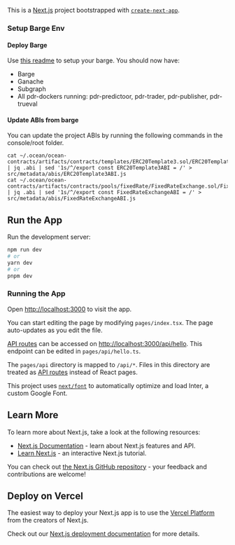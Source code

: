 This is a [Next.js](https://nextjs.org/) project bootstrapped with [`create-next-app`](https://github.com/vercel/next.js/tree/canary/packages/create-next-app).

### Setup Barge Env

#### Deploy Barge
Use [this readme](https://github.com/oceanprotocol/pdr-trueval/blob/main/README_local_full_flow.md#full-barge) to setup your barge.
You should now have:
- Barge
- Ganache
- Subgraph
- All pdr-dockers running: pdr-predictoor, pdr-trader, pdr-publisher, pdr-trueval


<!-- #### Copy the address.json file into metadata
// Use sed to update address.json rather than copying things manually

At this point, you want to copy the address from your local system `~/.ocean/ocean-contracts/` to this projects `src/metadata/` folder.

```
$ cp ~/.ocean/ocean-contracts/artifacts/address.json src/metadata/
``` -->

#### Update ABIs from barge
You can update the project ABIs by running the following commands in the console/root folder.

```
cat ~/.ocean/ocean-contracts/artifacts/contracts/templates/ERC20Template3.sol/ERC20Template3.json | jq .abi | sed '1s/^/export const ERC20Template3ABI = /' > src/metadata/abis/ERC20Template3ABI.js
cat ~/.ocean/ocean-contracts/artifacts/contracts/pools/fixedRate/FixedRateExchange.sol/FixedRateExchange.json | jq .abi | sed '1s/^/export const FixedRateExchangeABI = /' > src/metadata/abis/FixedRateExchangeABI.js
```

## Run the App

Run the development server:

```bash
npm run dev
# or
yarn dev
# or
pnpm dev
```

### Running the App

Open [http://localhost:3000](http://localhost:3000) to visit the app.

You can start editing the page by modifying `pages/index.tsx`. The page auto-updates as you edit the file.

[API routes](https://nextjs.org/docs/api-routes/introduction) can be accessed on [http://localhost:3000/api/hello](http://localhost:3000/api/hello). This endpoint can be edited in `pages/api/hello.ts`.

The `pages/api` directory is mapped to `/api/*`. Files in this directory are treated as [API routes](https://nextjs.org/docs/api-routes/introduction) instead of React pages.

This project uses [`next/font`](https://nextjs.org/docs/basic-features/font-optimization) to automatically optimize and load Inter, a custom Google Font.

## Learn More

To learn more about Next.js, take a look at the following resources:

- [Next.js Documentation](https://nextjs.org/docs) - learn about Next.js features and API.
- [Learn Next.js](https://nextjs.org/learn) - an interactive Next.js tutorial.

You can check out [the Next.js GitHub repository](https://github.com/vercel/next.js/) - your feedback and contributions are welcome!

## Deploy on Vercel

The easiest way to deploy your Next.js app is to use the [Vercel Platform](https://vercel.com/new?utm_medium=default-template&filter=next.js&utm_source=create-next-app&utm_campaign=create-next-app-readme) from the creators of Next.js.

Check out our [Next.js deployment documentation](https://nextjs.org/docs/deployment) for more details.
